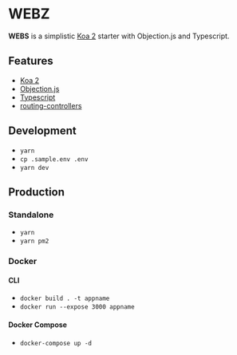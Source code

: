 # WEBZ

__WEBS__ is a simplistic [Koa 2](https://koajs.com/) starter with Objection.js and Typescript.

## Features

- [Koa 2](https://koajs.com/)
- [Objection.js](https://vincit.github.io/objection.js/)
- [Typescript](https://www.typescriptlang.org/)
- [routing-controllers](https://github.com/typestack/routing-controllers)

## Development

- `yarn`
- `cp .sample.env .env`
- `yarn dev`

## Production

### Standalone

- `yarn`
- `yarn pm2`

### Docker

#### CLI

- `docker build . -t appname`
- `docker run --expose 3000 appname`

#### Docker Compose

- `docker-compose up -d`
